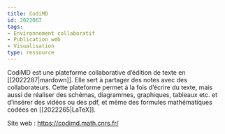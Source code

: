 ```yaml
---
title: CodiMD
id: 2022067
tags:
- Environnement collaboratif
- Publication web
- Visualisation
type: ressource
---
```


CodiMD est une plateforme collaborative d’édition de texte en [[2022287|mardown]]. Elle sert à partager des notes avec des collaborateurs. Cette plateforme permet à la fois d’écrire du texte, mais aussi de réaliser des schémas, diagrammes, graphiques, tableaux etc. et d’insérer des vidéos ou des pdf, et même des formules mathématiques codées en [[2022265|LaTeX]].

Site web : <https://codimd.math.cnrs.fr/>

